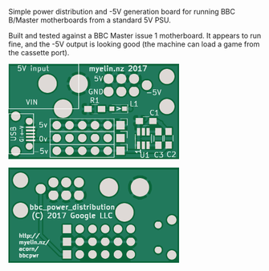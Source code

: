Simple power distribution and -5V generation board for running BBC
B/Master motherboards from a standard 5V PSU.

Built and tested against a BBC Master issue 1 motherboard.  It appears to run
fine, and the -5V output is looking good (the machine can load a game from the
cassette port).

![PCB front](pcb/pcb-front.png)

![PCB back](pcb/pcb-back.png)
